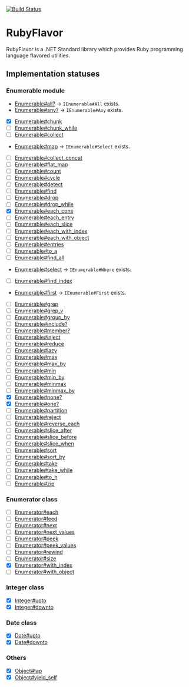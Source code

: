 [![Build Status](https://travis-ci.org/supermomonga/dotnet-RubyFlavor.svg?branch=master)](https://travis-ci.org/supermomonga/dotnet-RubyFlavor)

# RubyFlavor

RubyFlavor is a .NET Standard library which provides Ruby programming language flavored utilities.

## Implementation statuses

### Enumerable module

- [Enumerable#all?](https://docs.ruby-lang.org/ja/latest/method/Enumerable/i/all=3f.html) -> `IEnumerable#All` exists.
- [Enumerable#any?](https://docs.ruby-lang.org/ja/latest/method/Enumerable/i/any=3f.html) -> `IEnumerable#Any` exists.
- [X] [Enumerable#chunk](https://docs.ruby-lang.org/ja/latest/method/Enumerable/i/chunk.html)
- [ ] [Enumerable#chunk_while](https://docs.ruby-lang.org/ja/latest/method/Enumerable/i/chunk_while.html)
- [ ] [Enumerable#collect](https://docs.ruby-lang.org/ja/latest/method/Enumerable/i/collect.html)
- [Enumerable#map](https://docs.ruby-lang.org/ja/latest/method/Enumerable/i/map.html) -> `IEnumerable#Select` exists.
- [ ] [Enumerable#collect_concat](https://docs.ruby-lang.org/ja/latest/method/Enumerable/i/collect_concat.html)
- [ ] [Enumerable#flat_map](https://docs.ruby-lang.org/ja/latest/method/Enumerable/i/flat_map.html)
- [ ] [Enumerable#count](https://docs.ruby-lang.org/ja/latest/method/Enumerable/i/count.html)
- [ ] [Enumerable#cycle](https://docs.ruby-lang.org/ja/latest/method/Enumerable/i/cycle.html)
- [ ] [Enumerable#detect](https://docs.ruby-lang.org/ja/latest/method/Enumerable/i/detect.html)
- [ ] [Enumerable#find](https://docs.ruby-lang.org/ja/latest/method/Enumerable/i/find.html)
- [ ] [Enumerable#drop](https://docs.ruby-lang.org/ja/latest/method/Enumerable/i/drop.html)
- [ ] [Enumerable#drop_while](https://docs.ruby-lang.org/ja/latest/method/Enumerable/i/drop_while.html)
- [X] [Enumerable#each_cons](https://docs.ruby-lang.org/ja/latest/method/Enumerable/i/each_cons.html)
- [ ] [Enumerable#each_entry](https://docs.ruby-lang.org/ja/latest/method/Enumerable/i/each_entry.html)
- [ ] [Enumerable#each_slice](https://docs.ruby-lang.org/ja/latest/method/Enumerable/i/each_slice.html)
- [ ] [Enumerable#each_with_index](https://docs.ruby-lang.org/ja/latest/method/Enumerable/i/each_with_index.html)
- [ ] [Enumerable#each_with_object](https://docs.ruby-lang.org/ja/latest/method/Enumerable/i/each_with_object.html)
- [ ] [Enumerable#entries](https://docs.ruby-lang.org/ja/latest/method/Enumerable/i/entries.html)
- [ ] [Enumerable#to_a](https://docs.ruby-lang.org/ja/latest/method/Enumerable/i/to_a.html)
- [ ] [Enumerable#find_all](https://docs.ruby-lang.org/ja/latest/method/Enumerable/i/find_all.html)
- [Enumerable#select](https://docs.ruby-lang.org/ja/latest/method/Enumerable/i/select.html) -> `IEnumerable#Where` exists.
- [ ] [Enumerable#find_index](https://docs.ruby-lang.org/ja/latest/method/Enumerable/i/find_index.html)
- [Enumerable#first](https://docs.ruby-lang.org/ja/latest/method/Enumerable/i/first.html) -> `IEnumerable#First` exists.
- [ ] [Enumerable#grep](https://docs.ruby-lang.org/ja/latest/method/Enumerable/i/grep.html)
- [ ] [Enumerable#grep_v](https://docs.ruby-lang.org/ja/latest/method/Enumerable/i/grep_v.html)
- [ ] [Enumerable#group_by](https://docs.ruby-lang.org/ja/latest/method/Enumerable/i/group_by.html)
- [ ] [Enumerable#include?](https://docs.ruby-lang.org/ja/latest/method/Enumerable/i/include=3f.html)
- [ ] [Enumerable#member?](https://docs.ruby-lang.org/ja/latest/method/Enumerable/i/member=3f.html)
- [ ] [Enumerable#inject](https://docs.ruby-lang.org/ja/latest/method/Enumerable/i/inject.html)
- [ ] [Enumerable#reduce](https://docs.ruby-lang.org/ja/latest/method/Enumerable/i/reduce.html)
- [ ] [Enumerable#lazy](https://docs.ruby-lang.org/ja/latest/method/Enumerable/i/lazy.html)
- [ ] [Enumerable#max](https://docs.ruby-lang.org/ja/latest/method/Enumerable/i/max.html)
- [ ] [Enumerable#max_by](https://docs.ruby-lang.org/ja/latest/method/Enumerable/i/max_by.html)
- [ ] [Enumerable#min](https://docs.ruby-lang.org/ja/latest/method/Enumerable/i/min.html)
- [ ] [Enumerable#min_by](https://docs.ruby-lang.org/ja/latest/method/Enumerable/i/min_by.html)
- [ ] [Enumerable#minmax](https://docs.ruby-lang.org/ja/latest/method/Enumerable/i/minmax.html)
- [ ] [Enumerable#minmax_by](https://docs.ruby-lang.org/ja/latest/method/Enumerable/i/minmax_by.html)
- [X] [Enumerable#none?](https://docs.ruby-lang.org/ja/latest/method/Enumerable/i/none=3f.html)
- [X] [Enumerable#one?](https://docs.ruby-lang.org/ja/latest/method/Enumerable/i/one=3f.html)
- [ ] [Enumerable#partition](https://docs.ruby-lang.org/ja/latest/method/Enumerable/i/partition.html)
- [ ] [Enumerable#reject](https://docs.ruby-lang.org/ja/latest/method/Enumerable/i/reject.html)
- [ ] [Enumerable#reverse_each](https://docs.ruby-lang.org/ja/latest/method/Enumerable/i/reverse_each.html)
- [ ] [Enumerable#slice_after](https://docs.ruby-lang.org/ja/latest/method/Enumerable/i/slice_after.html)
- [ ] [Enumerable#slice_before](https://docs.ruby-lang.org/ja/latest/method/Enumerable/i/slice_before.html)
- [ ] [Enumerable#slice_when](https://docs.ruby-lang.org/ja/latest/method/Enumerable/i/slice_when.html)
- [ ] [Enumerable#sort](https://docs.ruby-lang.org/ja/latest/method/Enumerable/i/sort.html)
- [ ] [Enumerable#sort_by](https://docs.ruby-lang.org/ja/latest/method/Enumerable/i/sort_by.html)
- [ ] [Enumerable#take](https://docs.ruby-lang.org/ja/latest/method/Enumerable/i/take.html)
- [ ] [Enumerable#take_while](https://docs.ruby-lang.org/ja/latest/method/Enumerable/i/take_while.html)
- [ ] [Enumerable#to_h](https://docs.ruby-lang.org/ja/latest/method/Enumerable/i/to_h.html)
- [ ] [Enumerable#zip](https://docs.ruby-lang.org/ja/latest/method/Enumerable/i/zip.html)

### Enumerator class

- [ ] [Enumerator#each](https://docs.ruby-lang.org/ja/latest/method/Enumerator/i/each.html)
- [ ] [Enumerator#feed](https://docs.ruby-lang.org/ja/latest/method/Enumerator/i/feed.html)
- [ ] [Enumerator#next](https://docs.ruby-lang.org/ja/latest/method/Enumerator/i/next.html)
- [ ] [Enumerator#next_values](https://docs.ruby-lang.org/ja/latest/method/Enumerator/i/next_values.html)
- [ ] [Enumerator#peek](https://docs.ruby-lang.org/ja/latest/method/Enumerator/i/peek.html)
- [ ] [Enumerator#peek_values](https://docs.ruby-lang.org/ja/latest/method/Enumerator/i/peek_values.html)
- [ ] [Enumerator#rewind](https://docs.ruby-lang.org/ja/latest/method/Enumerator/i/rewind.html)
- [ ] [Enumerator#size](https://docs.ruby-lang.org/ja/latest/method/Enumerator/i/size.html)
- [X] [Enumerator#with_index](https://docs.ruby-lang.org/ja/latest/method/Enumerator/i/with_index.html)
- [ ] [Enumerator#with_object](https://docs.ruby-lang.org/ja/latest/method/Enumerator/i/with_object.html)

### Integer class

- [X] [Integer#upto](https://docs.ruby-lang.org/ja/latest/method/Integer/i/upto.html)
- [X] [Integer#downto](https://docs.ruby-lang.org/ja/latest/method/Integer/i/downto.html)

### Date class

- [X] [Date#upto](https://docs.ruby-lang.org/ja/latest/method/Date/i/upto.html)
- [X] [Date#downto](https://docs.ruby-lang.org/ja/latest/method/Date/i/downto.html)

### Others

- [X] [Object#tap](https://docs.ruby-lang.org/ja/latest/method/Object/i/tap.html)
- [X] [Object#yield_self](https://docs.ruby-lang.org/ja/latest/method/Object/i/yield_self.html)
